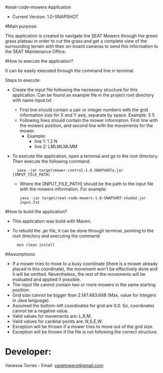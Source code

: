 #seat-code-mowers Application

- Current Version: 1.0-SNAPSHOT

#Main purpose: 

This application is created to navigate the SEAT Mowers through the green grass plateau in order to cut the grass and get a complete view of the surrounding terrain with their on-board cameras to send this information to the SEAT Maintenance Office.


#How to execute the application?

It can be easily executed through the command line in terminal.

Steps to execute:

- Create the input file following the necessary structure for this application. Can be found an example file in the project root directory with name input.txt
    - First line should contain a pair or integer numbers with the grid information size for X and Y axis, separate by space. Example: 5 5
    - Following lines should contain the mower information. First line with the mowers position, and second line with the movements for the mower. 
        - Example: 
            - line 1: 1 2 N
            - line 2: LMLMLMLMM

- To execute the application, open a terminal and go to the root directory. Then execute the following command:

        java -jar target\mower-control-1.0-SNAPSHOTa.jar [INPUT_FILE_PATH]
  
  - Where the [INPUT_FILE_PATH] should be the path to the input file with the mowers information. For example: 
    
        java -jar target/seat-code-mowers-1.0-SNAPSHOT-shaded.jar input.txt

#How to build the application?
- This application was build with Maven. 
- To rebuild the .jar file, it can be done through terminal, pointing to the root directory and executing the command:
        
        mvn clean install
  

#Assumptions:

- If a mower tries to move to a busy coordinate (there is a mower already placed in this coordinate), the movement won't be effectively done and it will be omitted. 
Nevertheless, the rest of the movements will be evaluated and applied if possible.
- The input file cannot contain two or more mowers in the same starting position. 
- Grid size cannot be bigger than 2.147.483.648 (Max. value for Integers in Java language).
- Assumed the bottom-left coordinates for grid are 0,0. So, coordinates cannot be a negative value.
- Valid values for movements are: L,R,M. 
- Valid values for cardinal points are: N,S,E,W. 
- Exception will be thrown if a mower tries to move out of the grid size.
- Exception will be thrown if the file is not following the correct structure. 

# Developer:

Vanessa Torres - Email: vanetowers@gmail.com
